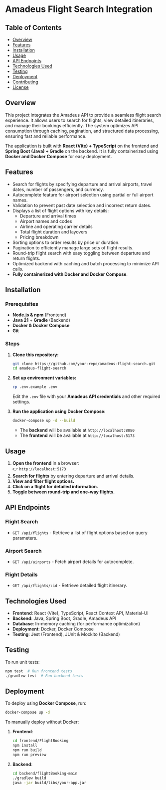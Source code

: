 
# Amadeus Flight Search Integration

## Table of Contents
- [Overview](#overview)
- [Features](#features)
- [Installation](#installation)
- [Usage](#usage)
- [API Endpoints](#api-endpoints)
- [Technologies Used](#technologies-used)
- [Testing](#testing)
- [Deployment](#deployment)
- [Contributing](#contributing)
- [License](#license)

## Overview
This project integrates the Amadeus API to provide a seamless flight search experience. It allows users to search for flights, view detailed itineraries, and manage their bookings efficiently. The system optimizes API consumption through caching, pagination, and structured data processing, ensuring fast and reliable performance.

The application is built with **React (Vite) + TypeScript** on the frontend and **Spring Boot (Java) + Gradle** on the backend. It is fully containerized using **Docker and Docker Compose** for easy deployment.

## Features
- Search for flights by specifying departure and arrival airports, travel dates, number of passengers, and currency.
- Autocomplete feature for airport selection using partial or full airport names.
- Validation to prevent past date selection and incorrect return dates.
- Displays a list of flight options with key details:
  - Departure and arrival times
  - Airport names and codes
  - Airline and operating carrier details
  - Total flight duration and layovers
  - Pricing breakdown
- Sorting options to order results by price or duration.
- Pagination to efficiently manage large sets of flight results.
- Round-trip flight search with easy toggling between departure and return flights.
- Optimized backend with caching and batch processing to minimize API calls.
- **Fully containerized with Docker and Docker Compose**.

## Installation
### Prerequisites
- **Node.js & npm** (Frontend)
- **Java 21** + **Gradle** (Backend)
- **Docker & Docker Compose**
- **Git**

### Steps
1. **Clone this repository:**
   ```sh
   git clone https://github.com/your-repo/amadeus-flight-search.git
   cd amadeus-flight-search


2. **Set up environment variables:**

   ```sh
   cp .env.example .env
   ```

   Edit the `.env` file with your **Amadeus API credentials** and other required settings.

3. **Run the application using Docker Compose:**

   ```sh
   docker-compose up -d --build
   ```

   - The **backend** will be available at `http://localhost:8080`
   - The **frontend** will be available at `http://localhost:5173`

## Usage

1. **Open the frontend** in a browser:\
   👉 `http://localhost:5173`
2. **Search for flights** by entering departure and arrival details.
3. **View and filter flight options.**
4. **Click on a flight for detailed information.**
5. **Toggle between round-trip and one-way flights.**

## API Endpoints

### Flight Search

- `GET /api/flights` - Retrieve a list of flight options based on query parameters.

### Airport Search

- `GET /api/airports` - Fetch airport details for autocomplete.

### Flight Details

- `GET /api/flights/:id` - Retrieve detailed flight itinerary.

## Technologies Used

- **Frontend**: React (Vite), TypeScript, React Context API, Material-UI
- **Backend**: Java, Spring Boot, Gradle, Amadeus API
- **Database**: In-memory caching (for performance optimization)
- **Deployment**: Docker, Docker Compose
- **Testing**: Jest (Frontend), JUnit & Mockito (Backend)

## Testing

To run unit tests:

```sh
npm test  # Run frontend tests
./gradlew test  # Run backend tests
```

## Deployment

To deploy using **Docker Compose**, run:

```sh
docker-compose up -d
```

To manually deploy without Docker:

1. **Frontend**:
   ```sh
   cd frontend/FlightBooking
   npm install
   npm run build
   npm run preview
   ```
2. **Backend**:
   ```sh
   cd backend/flightBooking-main
   ./gradlew build
   java -jar build/libs/your-app.jar
   ```

